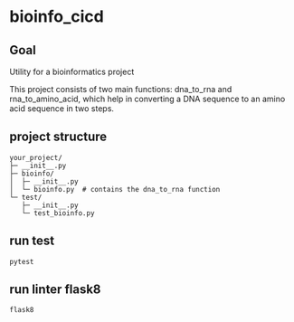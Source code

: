 # bioinfo_cicd


## Goal

Utility for a bioinformatics project

This project consists of two main functions: dna_to_rna and rna_to_amino_acid, which help in converting a DNA sequence to an amino acid sequence in two steps.

## project structure

```
your_project/
├─ __init__.py
├─ bioinfo/
│  ├─ __init__.py
│  └─ bioinfo.py  # contains the dna_to_rna function
└─ test/
   ├─ __init__.py
   └─ test_bioinfo.py
```

## run test  

```
pytest
```

## run linter flask8

```
flask8
```
